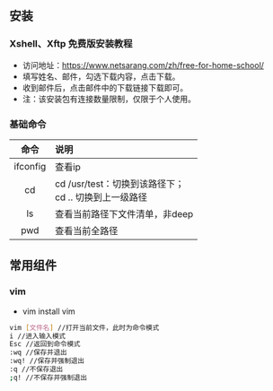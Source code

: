 ## 安装

### Xshell、Xftp 免费版安装教程

 - 访问地址：<https://www.netsarang.com/zh/free-for-home-school/> 
- 填写姓名、邮件，勾选下载内容，点击下载。
- 收到邮件后，点击邮件中的下载链接下载即可。
- 注：该安装包有连接数量限制，仅限于个人使用。

### 基础命令

|   命令   | 说明                                                       |
| :------: | :--------------------------------------------------------- |
| ifconfig | 查看ip                                                     |
|    cd    | cd /usr/test：切换到该路径下；<br />cd .. 切换到上一级路径 |
|    ls    | 查看当前路径下文件清单，非deep                             |
|   pwd    | 查看当前全路径                                             |

## 常用组件

### vim

- vim install vim

```bash
vim [文件名] //打开当前文件，此时为命令模式
i //进入输入模式
Esc //返回到命令模式
:wq //保存并退出
:wq! //保存并强制退出
:q //不保存退出
;q! //不保存并强制退出
```

